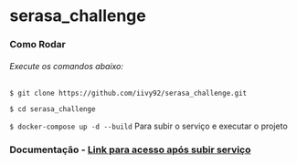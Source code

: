 # serasa_challenge

### Como Rodar

###### Execute os comandos abaixo:

`$ git clone https://github.com/iivy92/serasa_challenge.git`

`$ cd serasa_challenge`

`$ docker-compose up -d --build`  Para subir o serviço e executar o projeto

### Documentação - [Link para acesso após subir serviço](http://localhost:5000/documentation/)
